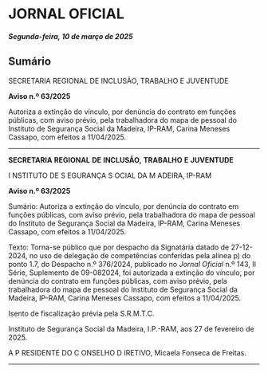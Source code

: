 # JORNAL OFICIAL

##### Segunda-feira, 10 de março de 2025

## **Sumário**

SECRETARIA REGIONAL DE INCLUSÃO, TRABALHO E JUVENTUDE

**Aviso n.º 63/2025**

Autoriza a extinção do vínculo, por denúncia do contrato em funções públicas, com
aviso prévio, pela trabalhadora do mapa de pessoal do Instituto de Segurança Social
da Madeira, IP-RAM, Carina Meneses Cassapo, com efeitos a 11/04/2025.




---

**SECRETARIA** **REGIONAL** **DE** **INCLUSÃO,** **TRABALHO** **E** **JUVENTUDE**


I NSTITUTO DE S EGURANÇA S OCIAL DA M ADEIRA, IP-RAM


**Aviso n.º 63/2025**


Sumário:
Autoriza a extinção do vínculo, por denúncia do contrato em funções públicas, com aviso prévio, pela trabalhadora do mapa de pessoal
do Instituto de Segurança Social da Madeira, IP-RAM, Carina Meneses Cassapo, com efeitos a 11/04/2025.

Texto:
Torna-se público que por despacho da Signatária datado de 27-12-2024, no uso de delegação de competências conferidas
pela alínea p) do ponto 1.7, do Despacho n.º 376/2024, publicado no _Jornal Oficial_ n.º 143, II Série, Suplemento de 09-082024, foi autorizada a extinção do vínculo, por denúncia do contrato em funções públicas, com aviso prévio, pela trabalhadora
do mapa de pessoal do Instituto de Segurança Social da Madeira, IP-RAM, Carina Meneses Cassapo, com efeitos a
11/04/2025.


Isento de fiscalização prévia pela S.R.M.T.C.

Instituto de Segurança Social da Madeira, I.P.-RAM, aos 27 de fevereiro de 2025.

A P RESIDENTE DO C ONSELHO D IRETIVO, Micaela Fonseca de Freitas.




---
